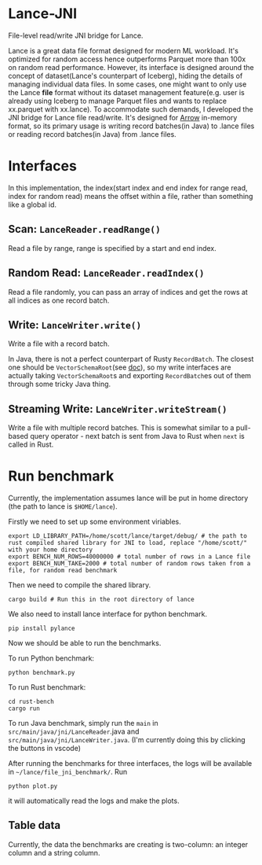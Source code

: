 # Lance-JNI

File-level read/write JNI bridge for Lance.

Lance is a great data file format designed for modern ML workload. It's optimized for random access hence outperforms Parquet more than 100x on random read performance. However, its interface is designed around the concept of dataset(Lance's counterpart of Iceberg), hiding the details of managing individual data files. In some cases, one might want to only use the Lance **file** format without its dataset management feature(e.g. user is already using Iceberg to manage Parquet files and wants to replace xx.parquet with xx.lance). To accommodate such demands, I developed the JNI bridge for Lance file read/write. It's designed for [Arrow](https://github.com/apache/arrow) in-memory format, so its primary usage is writing record batches(in Java) to .lance files or reading record batches(in Java) from .lance files.

# Interfaces

In this implementation, the index(start index and end index for range read, index for random read) means the offset within a file, rather than something like a global id.

## Scan: `LanceReader.readRange()`

Read a file by range, range is specified by a start and end index. 

## Random Read: `LanceReader.readIndex()`

Read a file randomly, you can pass an array of indices and get the rows at all indices as one record batch.

## Write: `LanceWriter.write()`

Write a file with a record batch. 

In Java, there is not a perfect counterpart of Rusty `RecordBatch`. The closest one should be `VectorSchemaRoot`(see [doc](https://arrow.apache.org/docs/java/vector_schema_root.html)), so my write interfaces are actually taking `VectorSchemaRoot`s and exporting `RecordBatch`es out of them through some tricky Java thing.

## Streaming Write: `LanceWriter.writeStream()`

Write a file with multiple record batches. This is somewhat similar to a pull-based query operator - next batch is sent from Java to Rust when `next` is called in Rust.

# Run benchmark

Currently, the implementation assumes lance will be put in home directory (the path to lance is `$HOME/lance`).

Firstly we need to set up some environment viriables.

```
export LD_LIBRARY_PATH=/home/scott/lance/target/debug/ # the path to rust compiled shared library for JNI to load, replace "/home/scott/" with your home directory
export BENCH_NUM_ROWS=40000000 # total number of rows in a Lance file
export BENCH_NUM_TAKE=2000 # total number of random rows taken from a file, for random read benchmark
```

Then we need to compile the shared library.

```
cargo build # Run this in the root directory of lance
```

We also need to install lance interface for python benchmark.

```
pip install pylance
```

Now we should be able to run the benchmarks. 

To run Python benchmark:
```
python benchmark.py
```
To run Rust benchmark:
```
cd rust-bench
cargo run
```
To run Java benchmark, simply run the `main` in `src/main/java/jni/LanceReader`.java and `src/main/java/jni/LanceWriter.java`. (I'm currently doing this by clicking the buttons in vscode)

After running the benchmarks for three interfaces, the logs will be available in `~/lance/file_jni_benchmark/`. Run

```
python plot.py
```

it will automatically read the logs and make the plots.

## Table data

Currently, the data the benchmarks are creating is two-column: an integer column and a string column.



